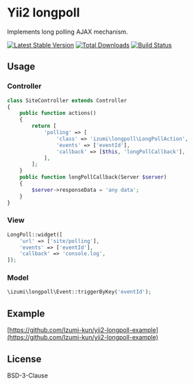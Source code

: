 # Yii2 longpoll

Implements long polling AJAX mechanism.

[![Latest Stable Version](https://poser.pugx.org/izumi-kun/yii2-longpoll/v/stable)](https://packagist.org/packages/izumi-kun/yii2-longpoll)
[![Total Downloads](https://poser.pugx.org/izumi-kun/yii2-longpoll/downloads)](https://packagist.org/packages/izumi-kun/yii2-longpoll)
[![Build Status](https://travis-ci.org/Izumi-kun/yii2-longpoll.svg?branch=master)](https://travis-ci.org/Izumi-kun/yii2-longpoll)

## Usage

### Controller

```php
class SiteController extends Controller
{
    public function actions()
    {
        return [
            'polling' => [
                'class' => 'izumi\longpoll\LongPollAction',
                'events' => ['eventId'],
                'callback' => [$this, 'longPollCallback'],
            ],
        ];
    }
    public function longPollCallback(Server $server)
    {
        $server->responseData = 'any data';
    }
}
```

### View

```php
LongPoll::widget([
    'url' => ['site/polling'],
    'events' => ['eventId'],
    'callback' => 'console.log',
]);
```

### Model

```php
\izumi\longpoll\Event::triggerByKey('eventId');
```

## Example

[https://github.com/Izumi-kun/yii2-longpoll-example](https://github.com/Izumi-kun/yii2-longpoll-example)

## License

BSD-3-Clause
